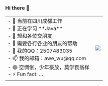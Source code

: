 ### Hi there 👋

<!--
**awewu/awewu** is a ✨ _special_ ✨ repository because its `README.md` (this file) appears on your GitHub profile.

Here are some ideas to get you started:
-->
<table style="margin-left: auto; margin-right: auto;" border="0">
        <tr>
            <td>
                <!--左侧内容-->
- 🔭 当前在四川成都工作      </br>
- 🌱 正在学习 **Java**      </br>
- 👯 想和各位交朋友          </br>
- 🤔 需要各行各业的朋友的帮助   </br>
- 💬 我的QQ：2507483035         </br>
- 📫 我的邮箱：awe_wu@qq.com      </br>
- 😄 空惆怅，少年豪放，莫学衰翁样 </br>
- ⚡ Fun fact: ...
            </td>
            <td>
                <!--右侧内容-->
<img align="right" src="https://github-readme-stats.vercel.app/api?username=awewu&show_icons=true&theme=vue&locale=cn">
            </td>
        </tr>
</table>




